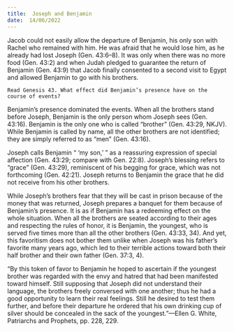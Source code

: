 ```yaml
---
title:  Joseph and Benjamin
date:  14/06/2022
---
```


Jacob could not easily allow the departure of Benjamin, his only son with Rachel who remained with him. He was afraid that he would lose him, as he already had lost Joseph (Gen. 43:6–8). It was only when there was no more food (Gen. 43:2) and when Judah pledged to guarantee the return of Benjamin (Gen. 43:9) that Jacob finally consented to a second visit to Egypt and allowed Benjamin to go with his brothers.

`Read Genesis 43. What effect did Benjamin’s presence have on the course of events?`

Benjamin’s presence dominated the events. When all the brothers stand before Joseph, Benjamin is the only person whom Joseph sees (Gen. 43:16). Benjamin is the only one who is called “brother” (Gen. 43:29, NKJV). While Benjamin is called by name, all the other brothers are not identified; they are simply referred to as “men” (Gen. 43:16).

Joseph calls Benjamin “ ‘my son,’ ” as a reassuring expression of special affection (Gen. 43:29; compare with Gen. 22:8). Joseph’s blessing refers to “grace” (Gen. 43:29), reminiscent of his begging for grace, which was not forthcoming (Gen. 42:21). Joseph returns to Benjamin the grace that he did not receive from his other brothers.

While Joseph’s brothers fear that they will be cast in prison because of the money that was returned, Joseph prepares a banquet for them because of Benjamin’s presence. It is as if Benjamin has a redeeming effect on the whole situation. When all the brothers are seated according to their ages and respecting the rules of honor, it is Benjamin, the youngest, who is served five times more than all the other brothers (Gen. 43:33, 34). And yet, this favoritism does not bother them unlike when Joseph was his father’s favorite many years ago, which led to their terrible actions toward both their half brother and their own father (Gen. 37:3, 4).

“By this token of favor to Benjamin he hoped to ascertain if the youngest brother was regarded with the envy and hatred that had been manifested toward himself. Still supposing that Joseph did not understand their language, the brothers freely conversed with one another; thus he had a good opportunity to learn their real feelings. Still he desired to test them further, and before their departure he ordered that his own drinking cup of silver should be concealed in the sack of the youngest.”—Ellen G. White, Patriarchs and Prophets, pp. 228, 229.